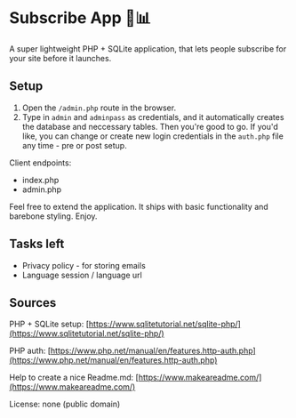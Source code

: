 # Subscribe App 📧📊
A super lightweight PHP + SQLite application, that lets people subscribe for your site before it launches.


## Setup
1. Open the ``/admin.php`` route in the browser.
2. Type in ``admin`` and ``adminpass`` as credentials, and it automatically creates the database and neccessary tables. Then you're good to go. If you'd like, you can change or create new login credentials in the ``auth.php`` file any time - pre or post setup.

Client endpoints:
- index.php
- admin.php

Feel free to extend the application. It ships with basic functionality and barebone styling. Enjoy. 

## Tasks left
- Privacy policy - for storing emails
- Language session / language url

## Sources
PHP + SQLite setup: [https://www.sqlitetutorial.net/sqlite-php/](https://www.sqlitetutorial.net/sqlite-php/)

PHP auth: [https://www.php.net/manual/en/features.http-auth.php](https://www.php.net/manual/en/features.http-auth.php)

Help to create a nice Readme.md: [https://www.makeareadme.com/](https://www.makeareadme.com/)

License: none (public domain)